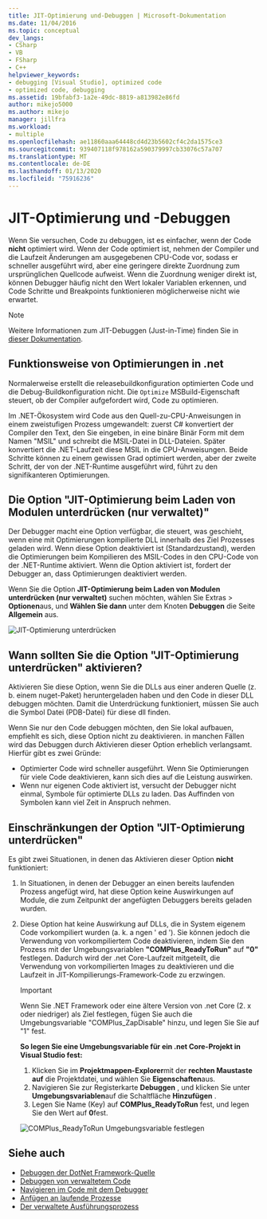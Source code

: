 ```yaml
---
title: JIT-Optimierung und-Debuggen | Microsoft-Dokumentation
ms.date: 11/04/2016
ms.topic: conceptual
dev_langs:
- CSharp
- VB
- FSharp
- C++
helpviewer_keywords:
- debugging [Visual Studio], optimized code
- optimized code, debugging
ms.assetid: 19bfabf3-1a2e-49dc-8819-a813982e86fd
author: mikejo5000
ms.author: mikejo
manager: jillfra
ms.workload:
- multiple
ms.openlocfilehash: ae11860aaa64448cd4d23b5602cf4c2da1575ce3
ms.sourcegitcommit: 939407118f978162a590379997cb33076c57a707
ms.translationtype: MT
ms.contentlocale: de-DE
ms.lasthandoff: 01/13/2020
ms.locfileid: "75916236"
---
```

# <a name="jit-optimization-and-debugging"></a>JIT-Optimierung und -Debuggen
Wenn Sie versuchen, Code zu debuggen, ist es einfacher, wenn der Code **nicht** optimiert wird. Wenn der Code optimiert ist, nehmen der Compiler und die Laufzeit Änderungen am ausgegebenen CPU-Code vor, sodass er schneller ausgeführt wird, aber eine geringere direkte Zuordnung zum ursprünglichen Quellcode aufweist. Wenn die Zuordnung weniger direkt ist, können Debugger häufig nicht den Wert lokaler Variablen erkennen, und Code Schritte und Breakpoints funktionieren möglicherweise nicht wie erwartet.

> [!NOTE]
> Weitere Informationen zum JIT-Debuggen (Just-in-Time) finden Sie in [dieser Dokumentation](../debugger/debug-using-the-just-in-time-debugger.md).

## <a name="how-optimizations-work-in-net"></a>Funktionsweise von Optimierungen in .net 
Normalerweise erstellt die releasebuildkonfiguration optimierten Code und die Debug-Buildkonfiguration nicht. Die `Optimize` MSBuild-Eigenschaft steuert, ob der Compiler aufgefordert wird, Code zu optimieren.

Im .NET-Ökosystem wird Code aus den Quell-zu-CPU-Anweisungen in einem zweistufigen Prozess umgewandelt: zuerst C# konvertiert der Compiler den Text, den Sie eingeben, in eine binäre Binär Form mit dem Namen "MSIL" und schreibt die MSIL-Datei in DLL-Dateien. Später konvertiert die .NET-Laufzeit diese MSIL in die CPU-Anweisungen. Beide Schritte können zu einem gewissen Grad optimiert werden, aber der zweite Schritt, der von der .NET-Runtime ausgeführt wird, führt zu den signifikanteren Optimierungen.

## <a name="the-suppress-jit-optimization-on-module-load-managed-only-option"></a>Die Option "JIT-Optimierung beim Laden von Modulen unterdrücken (nur verwaltet)"
Der Debugger macht eine Option verfügbar, die steuert, was geschieht, wenn eine mit Optimierungen kompilierte DLL innerhalb des Ziel Prozesses geladen wird. Wenn diese Option deaktiviert ist (Standardzustand), werden die Optimierungen beim Kompilieren des MSIL-Codes in den CPU-Code von der .NET-Runtime aktiviert. Wenn die Option aktiviert ist, fordert der Debugger an, dass Optimierungen deaktiviert werden.

Wenn Sie die Option **JIT-Optimierung beim Laden von Modulen unterdrücken (nur verwaltet)** suchen möchten, wählen Sie Extras > **Optionen**aus, und **Wählen Sie dann** unter dem Knoten **Debuggen** die Seite **Allgemein** aus.

![JIT-Optimierung unterdrücken](../debugger/media/suppress-jit-tool-options.png "JIT-Optimierung unterdrücken")

## <a name="when-should-you-check-the-suppress-jit-optimization-option"></a>Wann sollten Sie die Option "JIT-Optimierung unterdrücken" aktivieren?
Aktivieren Sie diese Option, wenn Sie die DLLs aus einer anderen Quelle (z. b. einem nuget-Paket) heruntergeladen haben und den Code in dieser DLL debuggen möchten. Damit die Unterdrückung funktioniert, müssen Sie auch die Symbol Datei (PDB-Datei) für diese dll finden.

Wenn Sie nur den Code debuggen möchten, den Sie lokal aufbauen, empfiehlt es sich, diese Option nicht zu deaktivieren. in manchen Fällen wird das Debuggen durch Aktivieren dieser Option erheblich verlangsamt. Hierfür gibt es zwei Gründe:

* Optimierter Code wird schneller ausgeführt. Wenn Sie Optimierungen für viele Code deaktivieren, kann sich dies auf die Leistung auswirken.
* Wenn nur eigenen Code aktiviert ist, versucht der Debugger nicht einmal, Symbole für optimierte DLLs zu laden. Das Auffinden von Symbolen kann viel Zeit in Anspruch nehmen.

## <a name="limitations-of-the-suppress-jit-optimization-option"></a>Einschränkungen der Option "JIT-Optimierung unterdrücken" 
Es gibt zwei Situationen, in denen das Aktivieren dieser Option **nicht** funktioniert:

1. In Situationen, in denen der Debugger an einen bereits laufenden Prozess angefügt wird, hat diese Option keine Auswirkungen auf Module, die zum Zeitpunkt der angefügten Debuggers bereits geladen wurden.
2. Diese Option hat keine Auswirkung auf DLLs, die in System eigenem Code vorkompiliert wurden (a. k. a ngen ' ed '). Sie können jedoch die Verwendung von vorkompiliertem Code deaktivieren, indem Sie den Prozess mit der Umgebungsvariablen **"COMPlus_ReadyToRun"** auf **"0"** festlegen. Dadurch wird der .net Core-Laufzeit mitgeteilt, die Verwendung von vorkompilierten Images zu deaktivieren und die Laufzeit in JIT-Kompilierungs-Framework-Code zu erzwingen. 

    > [!IMPORTANT]
    > Wenn Sie .NET Framework oder eine ältere Version von .net Core (2. x oder niedriger) als Ziel festlegen, fügen Sie auch die Umgebungsvariable "COMPlus_ZapDisable" hinzu, und legen Sie Sie auf "1" fest.

    **So legen Sie eine Umgebungsvariable für ein .net Core-Projekt in Visual Studio fest:**
    1. Klicken Sie im **Projektmappen-Explorer**mit der **rechten Maustaste auf** die Projektdatei, und wählen Sie **Eigenschaften**aus.
    2. Navigieren Sie zur Registerkarte **Debuggen** , und klicken Sie unter **Umgebungsvariablen**auf die Schaltfläche **Hinzufügen** .
    3. Legen Sie Name (Key) auf **COMPlus_ReadyToRun** fest, und legen Sie den Wert auf **0**fest.

    ![COMPlus_ReadyToRun Umgebungsvariable festlegen](../debugger/media/environment-variables-debug-menu.png "COMPlus_ReadyToRun Umgebungsvariable festlegen")

## <a name="see-also"></a>Siehe auch
- [Debuggen der DotNet Framework-Quelle](../debugger/how-to-debug-dotnet-framework-source.md)
- [Debuggen von verwaltetem Code](../debugger/debugging-managed-code.md)
- [Navigieren im Code mit dem Debugger](../debugger/navigating-through-code-with-the-debugger.md)
- [Anfügen an laufende Prozesse](../debugger/attach-to-running-processes-with-the-visual-studio-debugger.md)
- [Der verwaltete Ausführungsprozess](/dotnet/standard/managed-execution-process)
